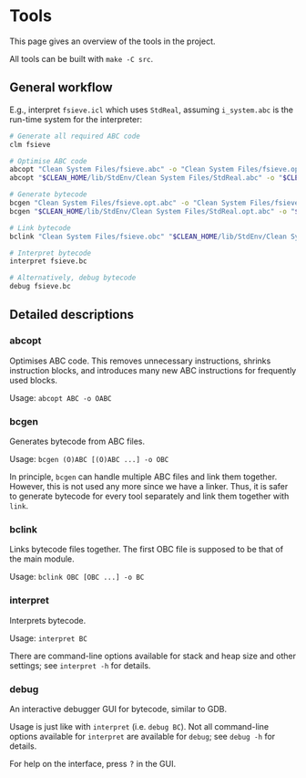 # Tools

This page gives an overview of the tools in the project.

All tools can be built with `make -C src`.

## General workflow

E.g., interpret `fsieve.icl` which uses `StdReal`, assuming `i_system.abc` is
the run-time system for the interpreter:

```bash
# Generate all required ABC code
clm fsieve

# Optimise ABC code
abcopt "Clean System Files/fsieve.abc" -o "Clean System Files/fsieve.opt.abc"
abcopt "$CLEAN_HOME/lib/StdEnv/Clean System Files/StdReal.abc" -o "$CLEAN_HOME/lib/StdEnv/Clean System Files/StdReal.opt.abc"

# Generate bytecode
bcgen "Clean System Files/fsieve.opt.abc" -o "Clean System Files/fsieve.obc"
bcgen "$CLEAN_HOME/lib/StdEnv/Clean System Files/StdReal.opt.abc" -o "$CLEAN_HOME/lib/StdEnv/Clean System Files/StdReal.obc"

# Link bytecode
bclink "Clean System Files/fsieve.obc" "$CLEAN_HOME/lib/StdEnv/Clean System Files/StdReal.obc" i_system.obc -o fsieve.bc

# Interpret bytecode
interpret fsieve.bc

# Alternatively, debug bytecode
debug fsieve.bc
```

## Detailed descriptions

### abcopt

Optimises ABC code. This removes unnecessary instructions, shrinks instruction
blocks, and introduces many new ABC instructions for frequently used blocks.

Usage: `abcopt ABC -o OABC`

### bcgen

Generates bytecode from ABC files.

Usage: `bcgen (O)ABC [(O)ABC ...] -o OBC`

In principle, `bcgen` can handle multiple ABC files and link them together.
However, this is not used any more since we have a linker. Thus, it is safer to
generate bytecode for every tool separately and link them together with `link`.

### bclink

Links bytecode files together.
The first OBC file is supposed to be that of the main module.

Usage: `bclink OBC [OBC ...] -o BC`

### interpret

Interprets bytecode.

Usage: `interpret BC`

There are command-line options available for stack and heap size and other
settings; see `interpret -h` for details.

### debug

An interactive debugger GUI for bytecode, similar to GDB.

Usage is just like with `interpret` (i.e. `debug BC`). Not all command-line
options available for `interpret` are available for `debug`; see `debug -h` for
details.

For help on the interface, press <kbd>?</kbd> in the GUI.
